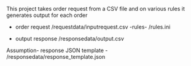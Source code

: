 This project takes order request from a CSV file and on various rules
it generates output for each order


- order request /requestdata/inputrequest.csv
-rules- /rules.ini
  
- output response /responsedata/output.csv

Assumption-
response JSON template - /responsedata/response_template.json